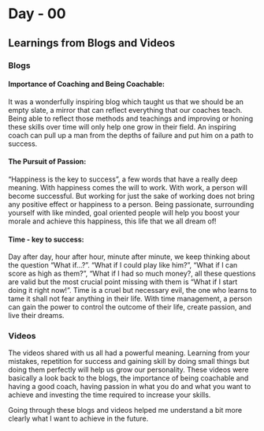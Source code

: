# Day - 00
## Learnings from Blogs and Videos

### Blogs
#### Importance of Coaching and Being Coachable:
It was a wonderfully inspiring blog which taught us that we should be an empty slate, a mirror that can reflect everything that our coaches teach. Being able to reflect those methods and teachings and improving or honing these skills over time will only help one grow in their field. An inspiring coach can pull up a man from the depths of failure and put him on a path to success.
#### The Pursuit of Passion:
“Happiness is the key to success”, a few words that have a really deep meaning. With happiness comes the will to work. With work, a person will become successful. But working for just the sake of working does not bring any positive effect or happiness to a person. Being passionate, surrounding yourself with like minded, goal oriented people will help you boost your morale and achieve this happiness, this life that we all dream of!
#### Time - key to success:
Day after day, hour after hour, minute after minute, we keep thinking about the question “What if…?”. “What if I could play like him?”, “What if I can score as high as them?”, “What if I had so much money?, all these questions are valid but the most crucial point missing with them is “What if I start doing it right now!”. Time is a cruel but necessary evil, the one who learns to tame it shall not fear anything in their life. With time management, a person can gain the power to control the outcome of their life, create passion, and live their dreams.

### Videos
The videos shared with us all had a powerful meaning. Learning from your mistakes, repetition for success and gaining skill by doing small things but doing them perfectly will help us grow our personality. These videos were basically a look back to the blogs, the importance of being coachable and having a good coach, having passion in what you do and what you want to achieve and investing the time required to increase your skills.

Going through these blogs and videos helped me understand a bit more clearly what I want to achieve in the future.
